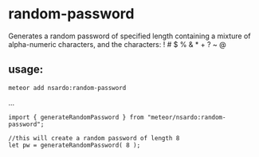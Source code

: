 # random-password
Generates a random password of specified length containing a mixture of alpha-numeric characters, and the characters: !  #  $  %  &amp;  *  +  ?  ~   @

## usage:

```
meteor add nsardo:random-password
```

...

```
import { generateRandomPassword } from "meteor/nsardo:random-password";

//this will create a random password of length 8
let pw = generateRandomPassword( 8 );
```
